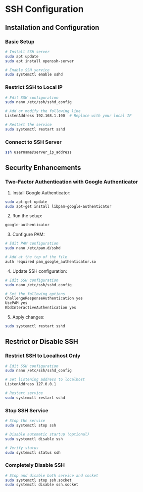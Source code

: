 # SSH Configuration

## Installation and Configuration

### Basic Setup
```bash
# Install SSH server
sudo apt update
sudo apt install openssh-server

# Enable SSH service
sudo systemctl enable sshd
```

### Restrict SSH to Local IP
```bash
# Edit SSH configuration
sudo nano /etc/ssh/sshd_config

# Add or modify the following line
ListenAddress 192.168.1.100  # Replace with your local IP

# Restart the service
sudo systemctl restart sshd
```

### Connect to SSH Server
```bash
ssh username@server_ip_address
```

## Security Enhancements

### Two-Factor Authentication with Google Authenticator

1. Install Google Authenticator:
```bash
sudo apt-get update
sudo apt-get install libpam-google-authenticator
```

2. Run the setup:
```bash
google-authenticator
```

3. Configure PAM:
```bash
# Edit PAM configuration
sudo nano /etc/pam.d/sshd

# Add at the top of the file
auth required pam_google_authenticator.so
```

4. Update SSH configuration:
```bash
# Edit SSH configuration
sudo nano /etc/ssh/sshd_config

# Set the following options
ChallengeResponseAuthentication yes
UsePAM yes
KbdInteractiveAuthentication yes
```

5. Apply changes:
```bash
sudo systemctl restart sshd
```

## Restrict or Disable SSH

### Restrict SSH to Localhost Only
```bash
# Edit SSH configuration
sudo nano /etc/ssh/sshd_config

# Set listening address to localhost
ListenAddress 127.0.0.1

# Restart service
sudo systemctl restart sshd
```

### Stop SSH Service
```bash
# Stop the service
sudo systemctl stop ssh

# Disable automatic startup (optional)
sudo systemctl disable ssh

# Verify status
sudo systemctl status ssh
```

### Completely Disable SSH
```bash
# Stop and disable both service and socket
sudo systemctl stop ssh.socket
sudo systemctl disable ssh.socket
```
